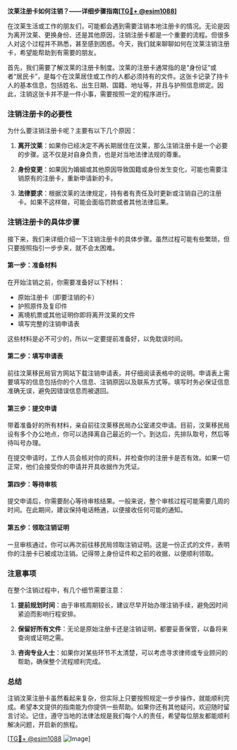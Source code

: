 **汶莱注册卡如何注销？——详细步骤指南[[TG💪+ @esim1088](https://t.me/s/esim1088)]**

在汶莱生活或工作的朋友们，可能都会遇到需要注销本地注册卡的情况。无论是因为离开汶莱、更换身份、还是其他原因，注销注册卡都是一个重要的流程。但很多人对这个过程并不熟悉，甚至感到困惑。今天，我们就来聊聊如何在汶莱注销注册卡，希望能帮助到有需要的朋友。

首先，我们需要了解汶莱的注册卡制度。汶莱的注册卡通常指的是“身份证”或者“居民卡”，是每个在汶莱居住或工作的人都必须持有的文件。这张卡记录了持卡人的基本信息，包括姓名、出生日期、国籍、地址等，并且与护照信息绑定。因此，注销这张卡并不是一件小事，需要按照一定的程序进行。

### 注销注册卡的必要性

为什么要注销注册卡呢？主要有以下几个原因：

1. **离开汶莱**：如果你已经决定不再长期居住在汶莱，那么注销注册卡是一个必要的步骤。这不仅是对自身负责，也是对当地法律法规的尊重。
   
2. **身份变更**：如果因为婚姻或其他原因导致国籍或身份发生变化，可能也需要注销原有的注册卡，重新申请新的卡。

3. **法律要求**：根据汶莱的法律规定，持有者有责任及时更新或注销自己的注册卡。如果不这样做，可能会面临罚款或者其他法律后果。

### 注销注册卡的具体步骤

接下来，我们来详细介绍一下注销注册卡的具体步骤。虽然过程可能有些繁琐，但只要按照指引一步步来，就不会太困难。

#### 第一步：准备材料

在开始注销之前，你需要准备好以下材料：

- 原始注册卡（即要注销的卡）
- 护照原件及复印件
- 离境机票或其他证明你即将离开汶莱的文件
- 填写完整的注销申请表

这些材料是必不可少的，所以一定要提前准备好，以免耽误时间。

#### 第二步：填写申请表

前往汶莱移民局官方网站下载注销申请表，并仔细阅读表格中的说明。申请表上需要填写的信息包括你的个人信息、注销原因以及联系方式等。填写时务必保证信息准确无误，避免因错误信息而被退回。

#### 第三步：提交申请

带着准备好的所有材料，亲自前往汶莱移民局办公室递交申请。目前，汶莱移民局设有多个办公地点，你可以选择离自己最近的一个。到达后，先排队取号，然后等待叫号办理。

在提交申请时，工作人员会核对你的资料，并检查你的注册卡是否有效。如果一切正常，他们会接受你的申请并开具收据作为凭证。

#### 第四步：等待审核

提交申请后，你需要耐心等待审核结果。一般来说，整个审核过程可能需要几周的时间。在此期间，建议保持电话畅通，以便接收任何可能的通知。

#### 第五步：领取注销证明

一旦审核通过，你可以再次前往移民局领取注销证明。这是一份正式的文件，表明你的注册卡已被成功注销。记得带上身份证件和之前的收据，以便顺利领取。

### 注意事项

在整个注销过程中，有几个细节需要注意：

1. **提前规划时间**：由于审核周期较长，建议尽早开始办理注销手续，避免因时间紧迫而影响行程安排。

2. **保留好所有文件**：无论是原始注册卡还是注销证明，都要妥善保管，以备将来查询或证明之需。

3. **咨询专业人士**：如果你对某些环节不太清楚，可以考虑寻求律师或专业顾问的帮助，确保整个流程顺利完成。

### 总结

注销汶莱注册卡虽然看起来复杂，但实际上只要按照规定一步步操作，就能顺利完成。希望本文提供的指南能为你提供一些帮助。如果你还有其他疑问，欢迎随时留言讨论。记住，遵守当地的法律法规是我们每个人的责任，希望每位朋友都能顺利解决问题，开启新的旅程。

[[TG💪+ @esim1088](https://t.me/s/esim1088) ![Image](https://i.postimg.cc/4NQfJmqS/Snipaste-2025-05-13-00-14-12.png)]